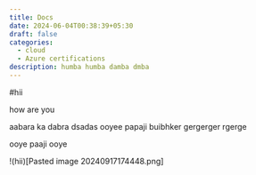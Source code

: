 ```yaml
---
title: Docs
date: 2024-06-04T00:38:39+05:30
draft: false
categories:
  - cloud
  - Azure certifications
description: humba humba damba dmba
---
```


#hii

how are you


aabara ka dabra 
dsadas
ooyee papaji
buibhker
gergerger
rgerge

ooye paaji ooye



!(hii)[Pasted image 20240917174448.png]